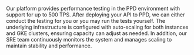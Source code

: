 Our platform provides performance testing in the PPD environment with support for up to 500 TPS. After deploying your API to PPD, we can either conduct the testing for you or you may run the tests yourself. The underlying infrastructure is configured with auto-scaling for both instances and GKE clusters, ensuring capacity can adjust as needed. In addition, our SRE team continuously monitors the system and manages scaling to maintain stability and performance.
